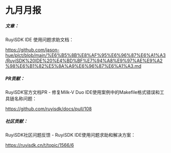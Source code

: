 # 九月月报

##### 文章：

RuyiSDK IDE 使用问题求助文档：

https://github.com/jason-hue/plct/blob/main/%E6%B5%8B%E8%AF%95%E6%96%87%E6%A1%A3/RuyiSDK%20IDE%20%E4%BD%BF%E7%94%A8%E9%97%AE%E9%A2%98%E6%B1%82%E5%8A%A9%E6%96%87%E6%A1%A3.md

##### PR贡献：

RuyiSDK官方文档PR - 修复Milk-V Duo IDE使用案例中的Makefile格式错误和工具链名称问题：

https://github.com/ruyisdk/docs/pull/108

##### 社区贡献：

RuyiSDK社区问题反馈 - RuyiSDK IDE使用问题求助和解决方案：

https://ruyisdk.cn/t/topic/1566/6